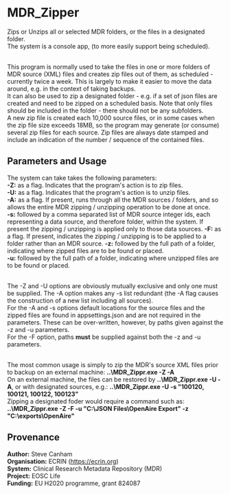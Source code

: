 # MDR_Zipper

Zips or Unzips all or selected MDR folders, or the files in a designated folder.<br/>
The system is a console app, (to more easily support being scheduled).<br/><br/>

This program is normally used to take the files in one or more folders of MDR source (XML) files and creates zip files out of them, as scheduled - currently twice a week.
This is largely to make it easier to move the data around, e.g. in the context of taking backups.<br/>
It can also be used to zip a designated folder - e.g. if a set of json files are created and need to be zipped on a scheduled basis. Note that only files should be included in the folder - there should not be any subfolders.<br/>
A new zip file is created each 10,000 source files, or in some cases when the zip file size exceeds 18MB, so the program may generate (or consume) several zip files for each source. Zip files are always date stamped and include an indication of the number / sequence of the contained files.<br/>


## Parameters and Usage
The system can take takes the following parameters:<br/>
**-Z:** as a flag. Indicates that the program's action is to zip files.<br/>
**-U:** as a flag. Indicates that the program's action is to unzip files.<br/>
**-A:** as a flag. If present, runs through all the MDR sources / folders, and so allows the entire MDR zipping / unzipping operation to be done at once.<br/>
**-s:** followed by a comma separated list of MDR source integer ids, each representing a data source, and therefore folder, within the system. If present the zipping / unzipping is applied only to those data sources.
**-F:** as a flag. If present, indicates the zipping / unzipping is to be applied to a folder rather than an MDR source. 
**-z:** followed by the full path of a folder, indicating where zipped files are to be found or placed.<br/>
**-u:** followed by the full path of a folder, indicating where unzipped files are to be found or placed. <br/><br/>

The -Z and -U options are obviously mutually exclusive and only one must be supplied. The -A option makes any -s list redundant (the -A flag causes the construction of a new list including all sources).<br/>
For the -A and -s options default locations for the source files and the zipped files are found in appsettings.json and are not required in the parameters. These can be over-written, however, by paths given against the -z and -u parameters.<br/> 
For the -F option, paths **must** be supplied against both the -z and -u parameters.<br/><br/>

The most common usage is simply to zip the MDR's source XML files prior to backup on an external machine: **..\MDR_Zippr.exe -Z -A**<br/>
On an external machine, the files can be restored by **..\MDR_Zippr.exe -U -A**, or with designated sources, e.g.: **..\MDR_Zippr.exe -U -s "100120, 100121, 100122, 100123"**<br/>
Zipping a designated foder would require a command such as: **..\MDR_Zippr.exe -Z -F -u "C:\JSON Files\OpenAire Export" -z "C:\exports\OpenAire"**<br/>

## Provenance
**Author:** Steve Canham<br/>
**Organisation:** ECRIN (https://ecrin.org)<br/>
**System:** Clinical Research Metadata Repository (MDR)<br/>
**Project:** EOSC Life<br/>
**Funding:** EU H2020 programme, grant 824087